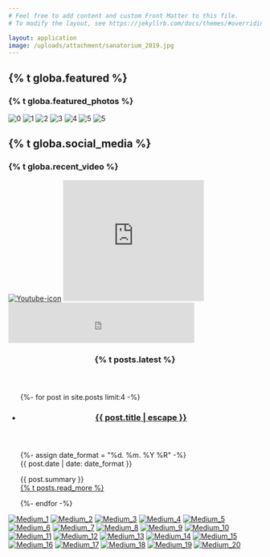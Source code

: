 ```yaml
---
# Feel free to add content and custom Front Matter to this file.
# To modify the layout, see https://jekyllrb.com/docs/themes/#overriding-theme-defaults

layout: application
image: /uploads/attachment/sanatorium_2019.jpg
---
```


<div id='homegape'>
  <section class='main'>
    <section class='featured slider'>
      <h2 class='hidden'>{% t globa.featured %}</h2>
      <article class='promoPhotos'>
        <h3 class='hidden'>{% t globa.featured_photos %}</h3>
        <div class='slider-wrapper theme-default'>
          <div class='nivoSlider' id='slider'>
            <img alt="0" src="/assets/slider/slider1/1.jpg" />
            <img alt="1" src="/assets/slider/slider1/2.jpg" />
            <img alt="2" src="/assets/slider/slider1/3.jpg" />
            <img alt="3" src="/assets/slider/slider1/4.jpg" />
            <img alt="4" src="/assets/slider/slider1/5.jpg" />
            <img alt="5" src="/assets/slider/slider1/6.jpg" />
            <img alt="5" src="/assets/slider/slider1/7.jpg" />
          </div>
        </div>
      </article>
    </section>
    <section class='socialMedia'>
      <h2 class='hidden'>{% t globa.social_media %}</h2>
      <article class='promoVideo'>
        <h3 class='hidden'>{% t globa.recent_video %}</h3>
        <a href="https://www.youtube.com/user/sanatorium2011" target="blank"><img alt="Youtube-icon" src="/assets/youtube-icon.png" /></a>
        <iframe width="280" height="240" src="https://www.youtube.com/embed/V_4FNWjSFDA" frameborder="0" allowfullscreen></iframe>
      </article>
    </section>
  </section>
  <sidebar class='sidebar'>

  <section class='spotify'>
    <iframe src="https://open.spotify.com/embed/artist/2WrTKj12WsA9LX5TvdPQlL" width="370" height="80" frameborder="0" allowtransparency="true" allow="encrypted-media"></iframe>
  </section>

  <section class='promoNews'>
    <header>
      <h3 class='title'>{% t posts.latest %}</h3>
    </header>
    <ul>
      {%- for post in site.posts limit:4 -%}
      <li>
        <article>
          <header>
            <h3><a href="{{ post.url | relative_url }}">{{ post.title | escape }}</a></h3>
          </header>
          <footer>
            {%- assign date_format = "%d. %m. %Y %R" -%}
            <time datetime='{{ post.date }}'></time>
            <div class='date'>{{ post.date | date: date_format }}</div>
          </footer>
          <p>
            {{ post.summary }}
            <br>
            <a href="{{ site.baseurl }}{{ post.url | relative_url }}">{% t posts.read_more %}</a>
          </p>
        </article>
      </li>
      {%- endfor -%}
    </ul>
  </section>


  </sidebar>
</div>

<div class='jThumbnailScroller' id='photos'>
  <div class='jTscrollerContainer'>
    <div class='jTscroller'>
      <a href="/uploads/gallery/peace_unlimited_festival_2014/1.JPG" class="lightbox" rel="lightbox"><img alt="Medium_1" src="/uploads/gallery/peace_unlimited_festival_2014/medium_1.JPG" /></a>
      <a href="/uploads/gallery/peace_unlimited_festival_2014/2.JPG" class="lightbox" rel="lightbox"><img alt="Medium_2" src="/uploads/gallery/peace_unlimited_festival_2014/medium_2.JPG" /></a>
      <a href="/uploads/gallery/peace_unlimited_festival_2014/3.JPG" class="lightbox" rel="lightbox"><img alt="Medium_3" src="/uploads/gallery/peace_unlimited_festival_2014/medium_3.JPG" /></a>
      <a href="/uploads/gallery/peace_unlimited_festival_2014/4.JPG" class="lightbox" rel="lightbox"><img alt="Medium_4" src="/uploads/gallery/peace_unlimited_festival_2014/medium_4.JPG" /></a>
      <a href="/uploads/gallery/peace_unlimited_festival_2014/5.JPG" class="lightbox" rel="lightbox"><img alt="Medium_5" src="/uploads/gallery/peace_unlimited_festival_2014/medium_5.JPG" /></a>
      <a href="/uploads/gallery/peace_unlimited_festival_2014/6.JPG" class="lightbox" rel="lightbox"><img alt="Medium_6" src="/uploads/gallery/peace_unlimited_festival_2014/medium_6.JPG" /></a>
      <a href="/uploads/gallery/peace_unlimited_festival_2014/7.JPG" class="lightbox" rel="lightbox"><img alt="Medium_7" src="/uploads/gallery/peace_unlimited_festival_2014/medium_7.JPG" /></a>
      <a href="/uploads/gallery/peace_unlimited_festival_2014/8.JPG" class="lightbox" rel="lightbox"><img alt="Medium_8" src="/uploads/gallery/peace_unlimited_festival_2014/medium_8.JPG" /></a>
      <a href="/uploads/gallery/peace_unlimited_festival_2014/9.JPG" class="lightbox" rel="lightbox"><img alt="Medium_9" src="/uploads/gallery/peace_unlimited_festival_2014/medium_9.JPG" /></a>
      <a href="/uploads/gallery/peace_unlimited_festival_2014/10.JPG" class="lightbox" rel="lightbox"><img alt="Medium_10" src="/uploads/gallery/peace_unlimited_festival_2014/medium_10.JPG" /></a>
      <a href="/uploads/gallery/peace_unlimited_festival_2014/11.JPG" class="lightbox" rel="lightbox"><img alt="Medium_11" src="/uploads/gallery/peace_unlimited_festival_2014/medium_11.JPG" /></a>
      <a href="/uploads/gallery/peace_unlimited_festival_2014/12.JPG" class="lightbox" rel="lightbox"><img alt="Medium_12" src="/uploads/gallery/peace_unlimited_festival_2014/medium_12.JPG" /></a>
      <a href="/uploads/gallery/peace_unlimited_festival_2014/13.JPG" class="lightbox" rel="lightbox"><img alt="Medium_13" src="/uploads/gallery/peace_unlimited_festival_2014/medium_13.JPG" /></a>
      <a href="/uploads/gallery/peace_unlimited_festival_2014/14.JPG" class="lightbox" rel="lightbox"><img alt="Medium_14" src="/uploads/gallery/peace_unlimited_festival_2014/medium_14.JPG" /></a>
      <a href="/uploads/gallery/peace_unlimited_festival_2014/15.JPG" class="lightbox" rel="lightbox"><img alt="Medium_15" src="/uploads/gallery/peace_unlimited_festival_2014/medium_15.JPG" /></a>
      <a href="/uploads/gallery/peace_unlimited_festival_2014/16.JPG" class="lightbox" rel="lightbox"><img alt="Medium_16" src="/uploads/gallery/peace_unlimited_festival_2014/medium_16.JPG" /></a>
      <a href="/uploads/gallery/peace_unlimited_festival_2014/17.JPG" class="lightbox" rel="lightbox"><img alt="Medium_17" src="/uploads/gallery/peace_unlimited_festival_2014/medium_17.JPG" /></a>
      <a href="/uploads/gallery/peace_unlimited_festival_2014/18.JPG" class="lightbox" rel="lightbox"><img alt="Medium_18" src="/uploads/gallery/peace_unlimited_festival_2014/medium_18.JPG" /></a>
      <a href="/uploads/gallery/peace_unlimited_festival_2014/19.JPG" class="lightbox" rel="lightbox"><img alt="Medium_19" src="/uploads/gallery/peace_unlimited_festival_2014/medium_19.JPG" /></a>
      <a href="/uploads/gallery/peace_unlimited_festival_2014/20.JPG" class="lightbox" rel="lightbox"><img alt="Medium_20" src="/uploads/gallery/peace_unlimited_festival_2014/medium_20.JPG" /></a>
    </div>
  </div>
  <a href="#" class="jTscrollerPrevButton"></a>
  <a href="#" class="jTscrollerNextButton"></a>
</div>
